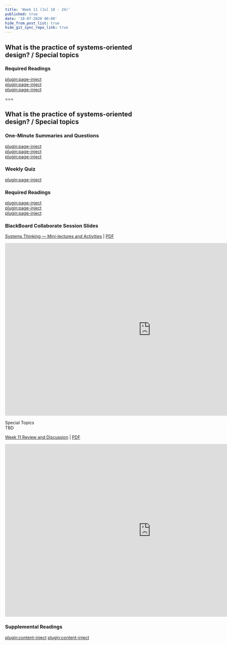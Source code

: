 ```yaml
---
title: 'Week 11 (Jul 18 - 24)'
published: true
date: '18-07-2020 00:00'
hide_from_post_list: true
hide_git_sync_repo_link: true
---
```


## What is the practice of systems-oriented design? / Special topics

### Required Readings  
[plugin:page-inject](../../weekly-readings/week-11-1?template=partials/embedlycardlinkonly)  
[plugin:page-inject](../../weekly-readings/week-11-2?template=partials/embedlycardlinkonly)  
[plugin:page-inject](../../weekly-readings/week-11-3?template=partials/embedlycardlinkonly)  

===

## **What is the practice of systems-oriented design? / Special topics**

### One-Minute Summaries and Questions  
[plugin:page-inject](../../canvaslms-assignments/one-minute-summaries/week-11-1)  
[plugin:page-inject](../../canvaslms-assignments/one-minute-summaries/week-11-2)  
[plugin:page-inject](../../canvaslms-assignments/one-minute-summaries/week-11-3)  

### Weekly Quiz
[plugin:page-inject](../../canvaslms-assignments/weekly-review-quizzes/week-11)  

### Required Readings  
[plugin:page-inject](../../weekly-readings/week-11-1?template=partials/embedlycardlinkonly)  
[plugin:page-inject](../../weekly-readings/week-11-2?template=partials/embedlycardlinkonly)  
[plugin:page-inject](../../weekly-readings/week-11-3?template=partials/embedlycardlinkonly)  

### BlackBoard Collaborate Session Slides
[Systems Thinking — Mini-lectures and Activities](https://docs.google.com/presentation/d/e/2PACX-1vTD1T1sBFXCKgUf2qGXhfQCso5ERbskoX8hr76bWZsZ6RM6pkdaMb6IvFHwI-0h-4lz94meHc6avxMX/pub?start=false&loop=false&delayms=3000)  | [PDF](https://canvas.sfu.ca/courses/53207/files/folder/Downloads/Slides%20PDFs/Mini-Lectures%20and%20Activities/Week-11)
<div class="grav-youtube"><iframe src="https://docs.google.com/presentation/d/e/2PACX-1vQtAfOU30i28zaqCkNS62AVa21Kh2nZGo_J1G4oXdzqV4suKzTvRthQoD4JIh0Vr1siXTB0UxClAmEe/embed?start=false&loop=false&delayms=3000" frameborder="0" width="960" height="569" allowfullscreen="true" mozallowfullscreen="true" webkitallowfullscreen="true"></iframe></div>

Special Topics  
TBD

[Week 11 Review and Discussion](https://docs.google.com/presentation/d/e/2PACX-1vTbPvVfqn7_quv4FiJ1JqQP7d0_g0B-Xt9H5fiKpn7EtTTucgfvxnoTjj_sulPv5oRkYu0oG1VNkvqd/pub?start=false&loop=false&delayms=3000)  | [PDF](https://canvas.sfu.ca/courses/53207/files/folder/Downloads/Slides%20PDFs/Review%20and%20Discussion/Week-11)
<div class="grav-youtube"><iframe src="https://docs.google.com/presentation/d/e/2PACX-1vTbPvVfqn7_quv4FiJ1JqQP7d0_g0B-Xt9H5fiKpn7EtTTucgfvxnoTjj_sulPv5oRkYu0oG1VNkvqd/embed?start=false&loop=false&delayms=3000" frameborder="0" width="960" height="569" allowfullscreen="true" mozallowfullscreen="true" webkitallowfullscreen="true"></iframe></div>

### Supplemental Readings  
[plugin:content-inject](../../ux-techniques-guide/what-is-the-practice-of-systems-oriented-design/social-design)
[plugin:content-inject](../../ux-techniques-guide/what-is-the-practice-of-systems-oriented-design/system-design)  
